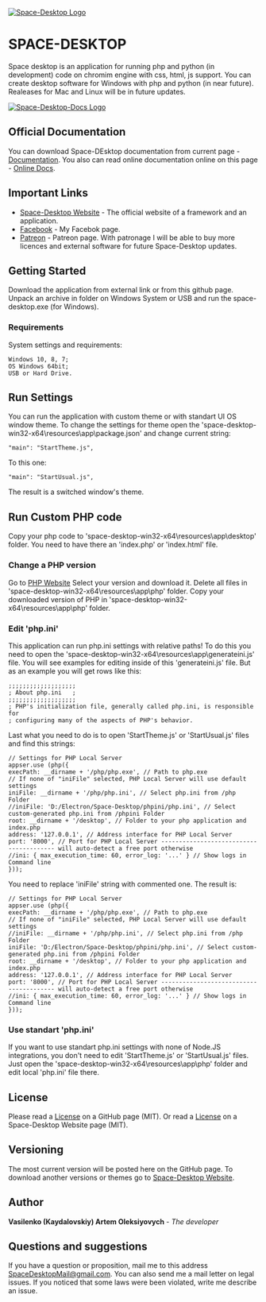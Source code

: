 [![Space-Desktop Logo](https://www.space-desktop.com//logo-github.png)](https://www.space-desktop.com)

# SPACE-DESKTOP

Space desktop is an application for running php and python (in development) code on chromim engine with css, html, js support. You can create desktop software for Windows with php and python (in near future). Realeases for Mac and Linux will be in future updates.

[![Space-Desktop-Docs Logo](https://www.space-desktop.com//logo-docs.png)](https://github.com/AutumnWohlen/Space-Desktop-Docs)

## Official Documentation

You can download Space-DEsktop documentation from current page - [Documentation](https://github.com/AutumnWohlen/Space-Desktop-Docs).
You also can read online documentation online on this page - [Online Docs](http://space-desktop.com/documentation/).

## Important Links

* [Space-Desktop Website](https://www.space-desktop.com) - The official website of a framework and an application.
* [Facebook](https://www.facebook.com/Space-Desktop-2317974875140362) - My Facebok page.
* [Patreon](https://www.patreon.com/SpaceDesktop) - Patreon page. With patronage I will be able to buy more licences and external software for future Space-Desktop updates.

## Getting Started

Download the application from external link or from this github page. Unpack an archive in folder on Windows System or USB and run the space-desktop.exe (for Windows).

### Requirements

System settings and requirements:

```
Windows 10, 8, 7;
OS Windows 64bit;
USB or Hard Drive.
```

## Run Settings

You can run the application with custom theme or with standart UI OS window theme.
To change the settings for theme open the 'space-desktop-win32-x64\resources\app\package.json' and change current string:

```
"main": "StartTheme.js",
```

To this one:

```
"main": "StartUsual.js",
```

The result is a switched window's theme.

## Run Custom PHP code

Copy your php code to 'space-desktop-win32-x64\resources\app\desktop\' folder. You need to have there an 'index.php' or 'index.html' file.

### Change a PHP version

Go to [PHP Website](https://www.php.net/releases/index.php)
Select your version and download it.
Delete all files in 'space-desktop-win32-x64\resources\app\php\' folder.
Copy your downloaded version of PHP in 'space-desktop-win32-x64\resources\app\php\' folder.

### Edit 'php.ini'

This application can run php.ini settings with relative paths!
To do this you need to open the 'space-desktop-win32-x64\resources\app\generateini.js' file.
You will see examples for editing inside of this 'generateini.js' file.
But as an example you will get rows like this:

```
;;;;;;;;;;;;;;;;;;;
; About php.ini   ;
;;;;;;;;;;;;;;;;;;;
; PHP's initialization file, generally called php.ini, is responsible for
; configuring many of the aspects of PHP's behavior.
```

Last what you need to do is to open 'StartTheme.js' or 'StartUsual.js' files and find this strings:

```
// Settings for PHP Local Server
appser.use (php({
execPath: __dirname + '/php/php.exe', // Path to php.exe
// If none of "iniFile" selected, PHP Local Server will use default settings
iniFile: __dirname + '/php/php.ini', // Select php.ini from /php Folder
//iniFile: 'D:/Electron/Space-Desktop/phpini/php.ini', // Select custom-generated php.ini from /phpini Folder
root: __dirname + '/desktop', // Folder to your php application and index.php
address: '127.0.0.1', // Address interface for PHP Local Server
port: '8000', // Port for PHP Local Server ---------------------------------------- will auto-detect a free port otherwise
//ini: { max_execution_time: 60, error_log: '...' } // Show logs in Command line  
}));
```

You need to replace 'iniFile' string with commented one. The result is:

```
// Settings for PHP Local Server
appser.use (php({
execPath: __dirname + '/php/php.exe', // Path to php.exe
// If none of "iniFile" selected, PHP Local Server will use default settings
//iniFile: __dirname + '/php/php.ini', // Select php.ini from /php Folder
iniFile: 'D:/Electron/Space-Desktop/phpini/php.ini', // Select custom-generated php.ini from /phpini Folder
root: __dirname + '/desktop', // Folder to your php application and index.php
address: '127.0.0.1', // Address interface for PHP Local Server
port: '8000', // Port for PHP Local Server ---------------------------------------- will auto-detect a free port otherwise
//ini: { max_execution_time: 60, error_log: '...' } // Show logs in Command line  
}));
```

### Use standart 'php.ini'

If you want to use standart php.ini settings with none of Node.JS integrations, you don't need to edit 'StartTheme.js' or 'StartUsual.js' files. Just open the 'space-desktop-win32-x64\resources\app\php\' folder and edit local 'php.ini' file there.

## License

Please read a [License](https://github.com/AutumnWohlen/Space-Desktop/blob/master/LICENSE) on a GitHub page (MIT).
Or read a [License](https://www.space-desktop.com) on a Space-Desktop Website page (MIT).

## Versioning

The most current version will be posted here on the GitHub page.
To download another versions or themes go to [Space-Desktop Website](https://www.space-desktop.com).

## Author

**Vasilenko (Kaydalovskiy) Artem Oleksiyovych** - *The developer*

## Questions and suggestions

If you have a question or proposition, mail me to this address [SpaceDesktopMail@gmail.com](SpaceDesktopMail@gmail.com).
You can also send me a mail letter on legal issues. If you noticed that some laws were been violated, write me describe an issue.
